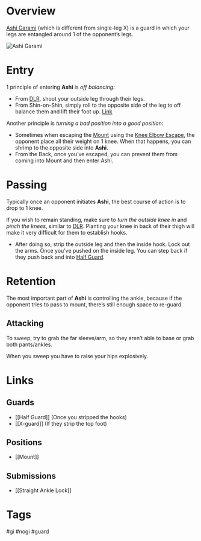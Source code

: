 # Overview
<u>Ashi Garami</u> (which is different from single-leg X) is a guard in which your legs are entangled around 1 of the opponent’s legs.

![Ashi Garami](https://cdn.shopify.com/s/files/1/0363/5125/files/Ashi-Entry-1024x576_large.jpg)
# Entry
1 principle of entering **Ashi** is *off balancing:*
- From [DLR](obsidian://open?vault=Obsidian-BJJ-Notes&file=Guards%2FDe%20La%20Riva), shoot your outside leg through their legs. 
- From Shin-on-Shin, simply roll to the opposite side of the leg to off balance them and lift their foot up. [Link](https://www.youtube.com/watch?v=kQQTST4DySY)

Another principle is *turning a bad position into a good position*:
- Sometimes when escaping the [Mount](obsidian://open?vault=Obsidian-BJJ-Notes&file=Positions%2FMount) using the [Knee Elbow Escape](obsidian://open?vault=Obsidian-BJJ-Notes&file=Escapes%2FKnee%20Elbow%20Escape), the opponent place all their weight on 1 knee. When that happens, you can shrimp to the opposite side into **Ashi**.
- From the Back, once you’ve escaped, you can prevent them from coming into Mount and then enter Ashi.
# Passing
Typically once an opponent initiates **Ashi**, the best course of action is to drop to 1 knee.

If you wish to remain standing, make sure to *turn the outside knee in* and *pinch the knees*, similar to [DLR](obsidian://open?vault=Obsidian-BJJ-Notes&file=Guards%2FDe%20La%20Riva). Planting your knee in back of their thigh will make it very difficult for them to establish hooks.
- After doing so, strip the outside leg and then the inside hook. Lock out the arms. Once you’ve pushed on the inside leg. You can step back if they push back and into [Half Guard](obsidian://open?vault=Obsidian-BJJ-Notes&file=Guards%2FHalf%20Guard).
# Retention
The most important part of **Ashi** is controlling the ankle, because if the opponent tries to pass to mount, there’s still enough space to re-guard.
## Attacking
To sweep, try to grab the far sleeve/arm, so they aren’t able to base or grab both pants/ankles.

When you sweep you have to raise your hips explosively.
# Links
## Guards
- [[Half Guard]] (Once you stripped the hooks)
- [[X-guard]] (If they strip the top foot)
## Positions
- [[Mount]]
## Submissions
- [[Straight Ankle Lock]]
# Tags
#gi #nogi #guard 